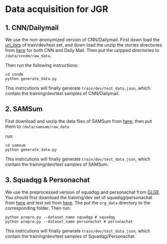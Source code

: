 # Data acquisition for JGR

## 1. CNN/Dailymail

We use the non-anonymized version of CNN/Dailymail. First down load the [url_lists](https://github.com/abisee/cnn-dailymail) of train/dev/test set, and down load the unzip the stories directories from [here](https://cs.nyu.edu/~kcho/DMQA/) for both CNN and Daily Mail. Then put the uzipped directories to `/data/cnndm/raw_data`.

Then run the following instructions:
```
cd cnndm
python generate_data.py
```
This instrcutions will finally generate `train/dev/test_data.json`, which contain the training/dev/test samples of CNN/Dailymail.

## 2. SAMSum

First download and unzip the data files of SAMSum from [here](https://arxiv.org/src/1911.12237v2/anc/corpus.7z), then put them to `/data/samsam/raw_data`

run:
```
cd samsum
python generate_data.py
```
This instrcutions will finally generate `train/dev/test_data.json`, which contain the training/dev/test samples of SAMSum.

## 3. Squadqg & Personachat

We use the preprocessed version of squadqg and personachat from [GLGE](https://github.com/microsoft/glge#get-dataset). You should first download the training/dev set of squadqg/personachat from [here](https://drive.google.com/file/d/1F4zppa9Gqrh6iNyVsZJkxfbm5waalqEA/view) and test set from [here](https://drive.google.com/file/d/11lDXIG87dChIfukq3x2Wx4r5_duCRm_J/view). The put the `org_data` directory to the corresponding folder. Then run:

```
python prepro.py --dataset_name squadqg # squadqg
python prepro.py --dataset_name personachat # personachat
```
This instrcutions will finally generate `train/dev/test_data.json`, which contain the training/dev/test samples of Squadqg/Personachat.

